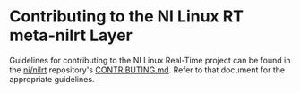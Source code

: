 # Contributing to the NI Linux RT meta-nilrt Layer
Guidelines for contributing to the NI Linux Real-Time project can be found in the [ni/nilrt](https://github.com/ni/nilrt) repository's [CONTRIBUTING.md](https://github.com/ni/nilrt/blob/HEAD/docs/CONTRIBUTING.md). Refer to that document for the appropriate guidelines.